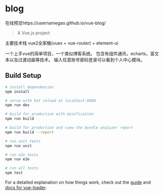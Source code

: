 # blog
在线预览https://usernamegao.github.io/vue-blog/
> A Vue.js project

主要技术栈
vue2全家桶(vuex + vue-router) + element-ui

 一个上手vue的简单项目，一个类似博客系统。
 包含有组件通讯，echarts，富文本以及过渡动画等技术。
 输入任意账号密码登录可以看到个人中心模块。

## Build Setup

``` bash
# install dependencies
npm install

# serve with hot reload at localhost:8080
npm run dev

# build for production with minification
npm run build

# build for production and view the bundle analyzer report
npm run build --report

# run unit tests
npm run unit

# run e2e tests
npm run e2e

# run all tests
npm test
```

For a detailed explanation on how things work, check out the [guide](http://vuejs-templates.github.io/webpack/) and [docs for vue-loader](http://vuejs.github.io/vue-loader).
